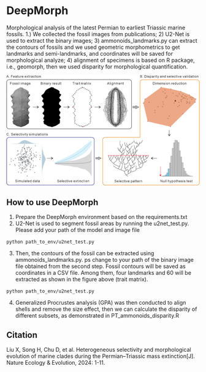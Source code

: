 # DeepMorph
Morphological analysis of the latest Permian to earliest Triassic marine fossils. 1.) We collected the fossil images from publications; 2) U2-Net is used to extract the binary images; 3) ammonoids_landmarks.py can extract the contours of fossils and we used geometric morphometrics to get landmarks and semi-landmarks, and coordinates will be saved for morphological analyze; 4) alignment of specimens is based on R package, i.e., geomorph, then we used disparity for morphological quantification. 

![image](https://github.com/XiaokangLiuCUG/DeepMorph/blob/main/Figure%201%20Schematic%20of%20pipeline.png)


## How to use DeepMorph
1. Prepare the DeepMorph environment based on the requirements.txt
2. U2-Net is used to segment fossil areas by running the u2net_test.py. Please add your path of the model and image file
 ```
python path_to_env/u2net_test.py
```
3. Then, the contours of the fossil can be extracted using ammonoids_landmarks.py. ps change to your path of the binary image file obtained from the second step. Fossil contours will be saved as coordinates in a CSV file. Among them, four landmarks and 60 will be extracted as shown in the figure above (trait matrix). 
 ```
python path_to_env/u2net_test.py 
```
4. Generalized Procrustes analysis (GPA) was then conducted to align shells and remove the size effect, then we can calculate the disparity of different subsets, as demonstrated in PT_ammonoids_disparity.R

## Citation
Liu X, Song H, Chu D, et al. Heterogeneous selectivity and morphological evolution of marine clades during the Permian–Triassic mass extinction[J]. Nature Ecology & Evolution, 2024: 1-11.
